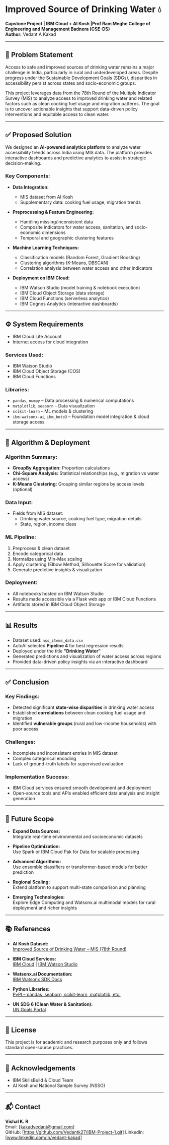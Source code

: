 # Improved Source of Drinking Water 💧
**Capstone Project | IBM Cloud + AI Kosh |Prof Ram Meghe College of Engineering and Management Badnera 
(CSE-DS)**  
**Author:** Vedant A Kakad

---

## 📌 Problem Statement

Access to safe and improved sources of drinking water remains a major challenge in India, particularly in rural and underdeveloped areas. Despite progress under the Sustainable Development Goals (SDGs), disparities in accessibility persist across states and socio-economic groups.

This project leverages data from the 78th Round of the Multiple Indicator Survey (MIS) to analyze access to improved drinking water and related factors such as clean cooking fuel usage and migration patterns. The goal is to uncover actionable insights that support data-driven policy interventions and equitable access to clean water.

---

## ✅ Proposed Solution

We designed an **AI-powered analytics platform** to analyze water accessibility trends across India using MIS data. The platform provides interactive dashboards and predictive analytics to assist in strategic decision-making.

### Key Components:
- **Data Integration:**  
  - MIS dataset from AI Kosh  
  - Supplementary data: cooking fuel usage, migration trends

- **Preprocessing & Feature Engineering:**  
  - Handling missing/inconsistent data  
  - Composite indicators for water access, sanitation, and socio-economic dimensions  
  - Temporal and geographic clustering features

- **Machine Learning Techniques:**  
  - Classification models (Random Forest, Gradient Boosting)  
  - Clustering algorithms (K-Means, DBSCAN)  
  - Correlation analysis between water access and other indicators

- **Deployment on IBM Cloud:**  
  - IBM Watson Studio (model training & notebook execution)  
  - IBM Cloud Object Storage (data storage)  
  - IBM Cloud Functions (serverless analytics)  
  - IBM Cognos Analytics (interactive dashboards)

---

## ⚙️ System Requirements

- IBM Cloud Lite Account  
- Internet access for cloud integration

### Services Used:
- IBM Watson Studio  
- IBM Cloud Object Storage (COS)  
- IBM Cloud Functions

### Libraries:
- `pandas`, `numpy` – Data processing & numerical computations  
- `matplotlib`, `seaborn` – Data visualization  
- `scikit-learn` – ML models & clustering  
- `ibm-watsonx-ai`, `ibm_boto3` – Foundation model integration & cloud storage access

---

## 🧠 Algorithm & Deployment

### Algorithm Summary:
- **GroupBy Aggregation:** Proportion calculations
- **Chi-Square Analysis:** Statistical relationships (e.g., migration vs water access)
- **K-Means Clustering:** Grouping similar regions by access levels (optional)

### Data Input:
- Fields from MIS dataset:  
  - Drinking water source, cooking fuel type, migration details  
  - State, region, income class

### ML Pipeline:
1. Preprocess & clean dataset  
2. Encode categorical data  
3. Normalize using Min-Max scaling  
4. Apply clustering (Elbow Method, Silhouette Score for validation)  
5. Generate predictive insights & visualization

### Deployment:
- All notebooks hosted on IBM Watson Studio  
- Results made accessible via a Flask web app or IBM Cloud Functions  
- Artifacts stored in IBM Cloud Object Storage

---

## 📊 Results

- Dataset used: `nss_items_data.csv`  
- AutoAI selected **Pipeline 4** for best regression results  
- Deployed under the title **"Drinking Water"**  
- Generated predictions and visualization of water access across regions  
- Provided data-driven policy insights via an interactive dashboard

---

## ✅ Conclusion

### Key Findings:
- Detected significant **state-wise disparities** in drinking water access  
- Established **correlations** between clean cooking fuel usage and migration  
- Identified **vulnerable groups** (rural and low-income households) with poor access

### Challenges:
- Incomplete and inconsistent entries in MIS dataset  
- Complex categorical encoding  
- Lack of ground-truth labels for supervised evaluation

### Implementation Success:
- IBM Cloud services ensured smooth development and deployment  
- Open-source tools and APIs enabled efficient data analysis and insight generation

---

## 🚀 Future Scope

- **Expand Data Sources:**  
  Integrate real-time environmental and socioeconomic datasets

- **Pipeline Optimization:**  
  Use Spark or IBM Cloud Pak for Data for scalable processing

- **Advanced Algorithms:**  
  Use ensemble classifiers or transformer-based models for better prediction

- **Regional Scaling:**  
  Extend platform to support multi-state comparison and planning

- **Emerging Technologies:**  
  Explore Edge Computing and Watsonx.ai multimodal models for rural deployment and richer insights

---

## 📚 References

- **AI Kosh Dataset:**  
  [Improved Source of Drinking Water – MIS (78th Round)](https://aikosh.indiaai.gov.in/web/datasets/details/improved_source_of_drinking_water_multiple_indicator_survey_78th_round.html)

- **IBM Cloud Services:**  
  [IBM Cloud](https://cloud.ibm.com) | [IBM Watson Studio](https://dataplatform.cloud.ibm.com)

- **Watsonx.ai Documentation:**  
  [IBM Watsonx SDK Docs](https://ibm.github.io/watsonx-ai)

- **Python Libraries:**  
  [PyPI – pandas, seaborn, scikit-learn, matplotlib, etc.](https://pypi.org)

- **UN SDG 6 (Clean Water & Sanitation):**  
  [UN Goals Portal](https://sdgs.un.org/goals/goal6)

---

## 🏁 License

This project is for academic and research purposes only and follows standard open-source practices.

---

## 🙏 Acknowledgements

- IBM SkillsBuild & Cloud Team  
- AI Kosh and National Sample Survey (NSSO)

---

## 📬 Contact

**Vishal K. R**  
Email: [kakadvedant@gmail.com]  
GitHub: [https://github.com/Vedantk27/IBM-Project-1.git]
LinkedIn: [www.linkedin.com/in/vedant-kakad]




